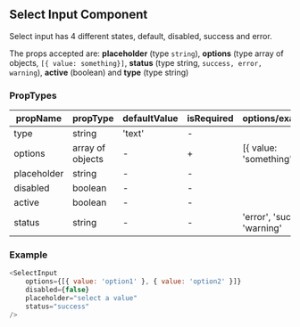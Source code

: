 ## Select Input Component

Select input has 4 different states, default, disabled, success and error.

The props accepted are: **placeholder** (type `string`), **options** (type array of objects, `[{ value: something}]`, **status** (type string, `success, error, warning`), **active** (boolean) and **type** (type string)

### PropTypes

| propName | propType | defaultValue | isRequired | options/example |
|----------|----------|--------------|------------|---------|
| type     | string   | 'text'       | -          |  |
| options  | array of objects   | -  | +          |  [{ value: 'something' }]|
| placeholder | string   |-           | -         |  |
| disabled  | boolean   |-           | -          |  |
| active  | boolean   |-           | -            |  |
| status  | string   | -           | -            | 'error', 'success', 'warning' |

### Example

``` js
<SelectInput
	options={[{ value: 'option1' }, { value: 'option2' }]}
	disabled={false}
	placeholder="select a value"
	status="success"
/>
```
